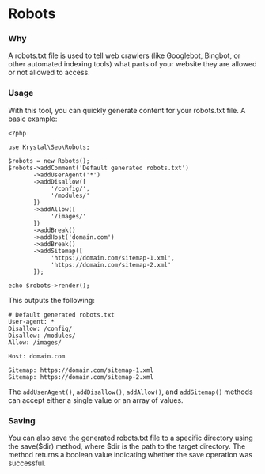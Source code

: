 Robots
=====

### Why

A robots.txt file is used to tell web crawlers (like Googlebot, Bingbot, or other automated indexing tools) what parts of your website they are allowed or not allowed to access.

### Usage

With this tool, you can quickly generate content for your robots.txt file. A basic example:

    <?php
    
    use Krystal\Seo\Robots;
    
    $robots = new Robots();
    $robots->addComment('Default generated robots.txt')
           ->addUserAgent('*')
           ->addDisallow([
                '/config/',
                '/modules/'
           ])
           ->addAllow([
                '/images/'
           ])
           ->addBreak()
           ->addHost('domain.com')
           ->addBreak()
           ->addSitemap([
                'https://domain.com/sitemap-1.xml',
                'https://domain.com/sitemap-2.xml'
           ]);
    
    echo $robots->render();

This outputs the following:

    # Default generated robots.txt
    User-agent: *
    Disallow: /config/
    Disallow: /modules/
    Allow: /images/
    
    Host: domain.com
    
    Sitemap: https://domain.com/sitemap-1.xml
    Sitemap: https://domain.com/sitemap-2.xml

The `addUserAgent()`, `addDisallow()`, `addAllow()`, and `addSitemap()` methods can accept either a single value or an array of values.

### Saving

You can also save the generated robots.txt file to a specific directory using the save($dir) method, where $dir is the path to the target directory. The method returns a boolean value indicating whether the save operation was successful.